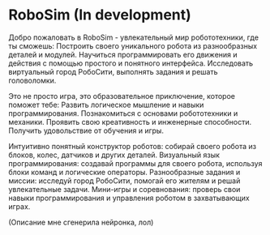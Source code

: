# RoboSim (In development)
 
Добро пожаловать в RoboSim - увлекательный мир робототехники, где ты сможешь:
Построить своего уникального робота из разнообразных деталей и модулей.
Научиться программировать его движения и действия с помощью простого и понятного интерфейса.
Исследовать виртуальный город РобоСити, выполнять задания и решать головоломки.

Это не просто игра, это образовательное приключение, которое поможет тебе:
Развить логическое мышление и навыки программирования.
Познакомиться с основами робототехники и механики.
Проявить свою креативность и инженерные способности.
Получить удовольствие от обучения и игры.



Интуитивно понятный конструктор роботов: собирай своего робота из блоков, колес, датчиков и других деталей.
Визуальный язык программирования: создавай программы для своего робота, используя блоки команд и логические операторы.
Разнообразные задания и миссии: исследуй город РобоСити, помогай его жителям и решай увлекательные задачи.
Мини-игры и соревнования: проверь свои навыки программирования и управления роботом в захватывающих играх.

(Описание мне сгенерила нейронка, лол)
